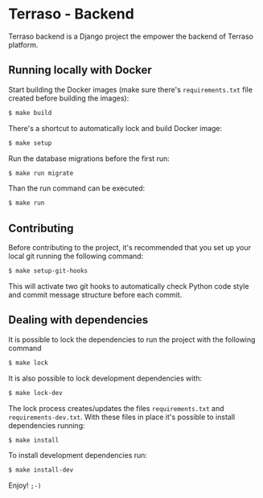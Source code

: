 # Terraso - Backend

Terraso backend is a Django project the empower the backend of Terraso
platform.

## Running locally with Docker

Start building the Docker images (make sure there's `requirements.txt`
file created before building the images):

```sh
$ make build
```

There's a shortcut to automatically lock and build Docker image:

```sh
$ make setup
```

Run the database migrations before the first run:

```sh
$ make run migrate
```

Than the run command can be executed:

```sh
$ make run
```

## Contributing

Before contributing to the project, it's recommended that you set up
your local git running the following command:

```sh
$ make setup-git-hooks
```

This will activate two git hooks to automatically check Python code
style and commit message structure before each commit.

## Dealing with dependencies

It is possible to lock the dependencies to run the project with the
following command

```sh
$ make lock
```

It is also possible to lock development dependencies with:

```sh
$ make lock-dev
```

The lock process creates/updates the files `requirements.txt` and
`requirements-dev.txt`. With these files in place it's possible to
install dependencies running:

```sh
$ make install
```

To install development dependencies run:

```sh
$ make install-dev
```

Enjoy! `;-)`
